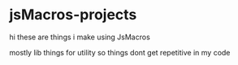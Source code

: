 # jsMacros-projects

hi these are things i make using JsMacros

mostly lib things for utility so things dont get repetitive in my code
